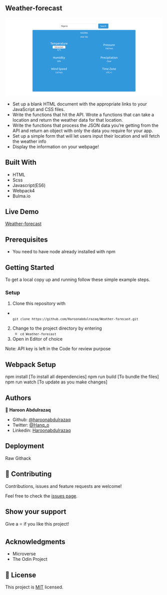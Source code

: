 ## Weather-forecast 
 
 

![screenshot](./src/Screenshot.png)

- Set up a blank HTML document with the appropriate links to your JavaScript and CSS files.
- Write the functions that hit the API. Wrote a functions that can take a location and return the weather data for that location. 
- Write the functions that process the JSON data you’re getting from the API and return an object with only the data you require for your app.
- Set up a simple form that will let users input their location and will fetch the weather info  
- Display the information on your webpage!

## Built With

- HTML
- Scss
- Javascript(ES6)
- Webpack4
- Bulma.io

## Live Demo
[Weather-forecast]("https://raw.githack.com/Haroonabdulrazaq/Weather-forecast/feature/dist/index.html")

## Prerequisites
- You need to have node already installed with npm

## Getting Started

To get a local copy up and running follow these simple example steps.

### Setup

1.  Clone this repository with
   - <code> `git clone https://github.com/Haroonabdulrazaq/Weather-forecast.git` </code>
2.  Change to the project directory by entering
    - <code>`cd Weather-forecast` </code>
3. Open in Editor of choice

Note: API key is left in the Code for review purpose

## Webpack Setup

npm install [To install all dependencies]
npm run build [To bundle the files]
npm run watch [To update as you make changes]


## Authors

👤 **Haroon Abdulrazaq**

- Github: [@haroonabdulrazaq](https://github.com/haroonabdulrazaq)
- Twitter: [@Hanq_o](https://twitter.com/Hanq_o)
- Linkedin: [Haroonabdulrazaq](https://www.linkedin.com/in/haroonabdulrazaq)

## Deployment
  Raw Githack


## 🤝 Contributing

Contributions, issues and feature requests are welcome!

Feel free to check the [issues page](issues/).

## Show your support

Give a ⭐️ if you like this project!

## Acknowledgments

- Microverse
- The Odin Project

## 📝 License

This project is [MIT](lic.url) licensed.
